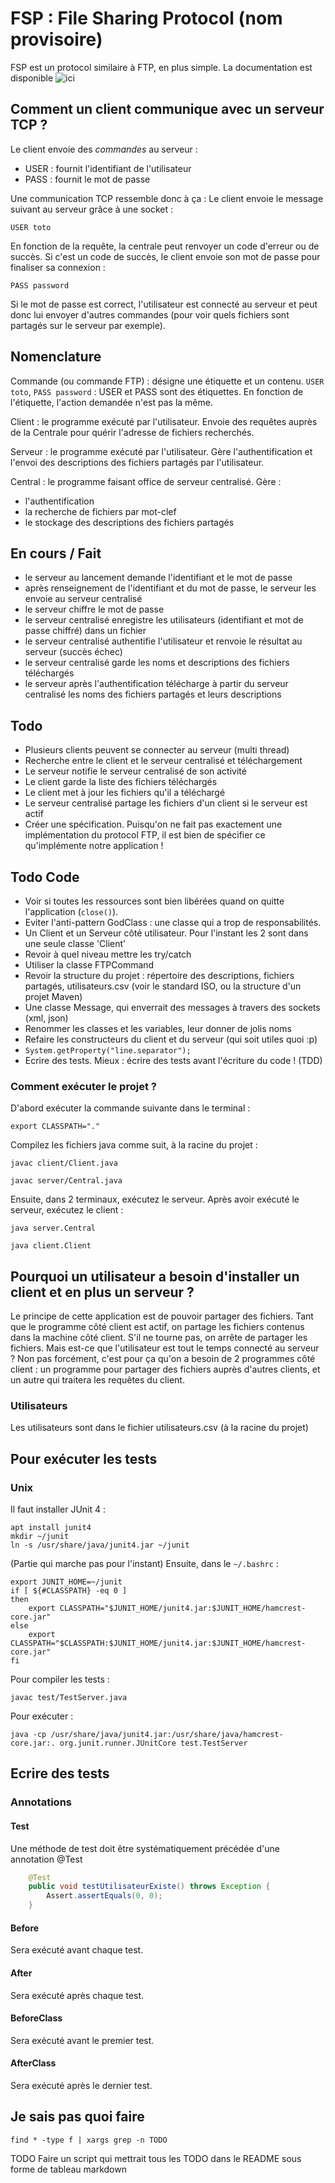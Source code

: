 # FSP : File Sharing Protocol (nom provisoire)


FSP est un protocol similaire à FTP, en plus simple.
La documentation est disponible ![ici](https://poulpy.github.io/P2P/docs)

## Comment un client communique avec un serveur TCP ?

Le client envoie des *commandes* au serveur :
- USER : fournit l'identifiant de l'utilisateur
- PASS : fournit le mot de passe

Une communication TCP ressemble donc à ça :
Le client envoie le message suivant au serveur grâce à une socket :

`USER toto`


En fonction de la requête, la centrale peut renvoyer un code d'erreur ou de succès.
Si c'est un code de succès, le client envoie son mot de passe pour finaliser sa connexion :

`PASS password`

Si le mot de passe est correct, l'utilisateur est connecté au serveur et peut donc lui
envoyer d'autres commandes (pour voir quels fichiers sont partagés sur le serveur par exemple).

## Nomenclature

Commande (ou commande FTP) : désigne une étiquette et un contenu. `USER toto`, `PASS password` : USER et PASS sont des étiquettes. En fonction de l'étiquette, l'action demandée n'est pas la même.

Client : le programme exécuté par l'utilisateur. Envoie des requêtes auprès de la Centrale pour quérir l'adresse de fichiers recherchés.

Serveur : le programme exécuté par l'utilisateur. Gère l'authentification et l'envoi des descriptions des fichiers partagés par l'utilisateur.

Central : le programme faisant office de serveur centralisé. Gère :
- l'authentification
- la recherche de fichiers par mot-clef
- le stockage des descriptions des fichiers partagés

## En cours / Fait

- le serveur au lancement demande l'identifiant et le mot de passe
- après renseignement de l'identifiant et du mot de passe, le serveur les envoie au serveur centralisé
- le serveur chiffre le mot de passe
- le serveur centralisé enregistre les utilisateurs (identifiant et mot de passe chiffré) dans un fichier
- le serveur centralisé authentifie l'utilisateur et renvoie le résultat au serveur (succès échec)
- le serveur centralisé garde les noms et descriptions des fichiers téléchargés
- le serveur après l'authentification télécharge à partir du serveur centralisé les noms des fichiers partagés et leurs descriptions

## Todo


- Plusieurs clients peuvent se connecter au serveur (multi thread)
- Recherche entre le client et le serveur centralisé et téléchargement
- Le serveur notifie le serveur centralisé de son activité
- Le client garde la liste des fichiers téléchargés
- Le client met à jour les fichiers qu'il a téléchargé
- Le serveur centralisé partage les fichiers d'un client si le serveur est actif
- Créer une spécification. Puisqu'on ne fait pas exactement une implémentation du protocol FTP, il est bien de spécifier ce qu'implémente notre application !

## Todo Code

- Voir si toutes les ressources sont bien libérées quand on quitte l'application (`close()`).
- Eviter l'anti-pattern GodClass : une classe qui a trop de responsabilités.
- Un Client et un Serveur côté utilisateur. Pour l'instant les 2 sont dans une seule classe 'Client'
- Revoir à quel niveau mettre les try/catch
- Utiliser la classe FTPCommand
- Revoir la structure du projet : répertoire des descriptions, fichiers partagés, utilisateurs.csv (voir le standard ISO, ou la structure d'un projet Maven)
- Une classe Message, qui enverrait des messages à travers des sockets (xml, json)
- Renommer les classes et les variables, leur donner de jolis noms
- Refaire les constructeurs du client et du serveur (qui soit utiles quoi :p)
- `System.getProperty("line.separator");`
- Ecrire des tests. Mieux : écrire des tests avant l'écriture du code ! (TDD)


### Comment exécuter le projet ?

D'abord exécuter la commande suivante dans le terminal :

`export CLASSPATH="."`

Compilez les fichiers java comme suit, à la racine du projet :

`javac client/Client.java`

`javac server/Central.java`

Ensuite, dans 2 terminaux, exécutez le serveur. Après avoir exécuté le serveur, exécutez le client :

`java server.Central`


`java client.Client`

## Pourquoi un utilisateur a besoin d'installer un client et en plus un serveur ?

Le principe de cette application est de pouvoir partager des fichiers. Tant que le programme côté client est actif, on partage les fichiers contenus dans la machine côté client.
S'il ne tourne pas, on arrête de partager les fichiers.
Mais est-ce que l'utilisateur est tout le temps connecté au serveur ? Non pas forcément, c'est pour ça qu'on a besoin de 2 programmes côté client : un programme pour partager des fichiers auprès d'autres clients, et un autre qui traitera les requêtes du client.

### Utilisateurs

Les utilisateurs sont dans le fichier utilisateurs.csv (à la racine du projet)

## Pour exécuter les tests

### Unix

Il faut installer JUnit 4 :

```
apt install junit4
mkdir ~/junit
ln -s /usr/share/java/junit4.jar ~/junit
```
(Partie qui marche pas pour l'instant) Ensuite, dans le `~/.bashrc` :

```
export JUNIT_HOME=~/junit
if [ ${#CLASSPATH} -eq 0 ]
then
    export CLASSPATH="$JUNIT_HOME/junit4.jar:$JUNIT_HOME/hamcrest-core.jar"
else
    export CLASSPATH="$CLASSPATH:$JUNIT_HOME/junit4.jar:$JUNIT_HOME/hamcrest-core.jar"
fi
```

Pour compiler les tests :
```
javac test/TestServer.java
```

Pour exécuter :
```
java -cp /usr/share/java/junit4.jar:/usr/share/java/hamcrest-core.jar:. org.junit.runner.JUnitCore test.TestServer
```


## Ecrire des tests

### Annotations

#### Test

Une méthode de test doit être systématiquement précédée d'une annotation @Test

```java
    @Test
    public void testUtilisateurExiste() throws Exception {
        Assert.assertEquals(0, 0);
    }
```

#### Before

Sera exécuté avant chaque test.

#### After

Sera exécuté après chaque test.

#### BeforeClass

Sera exécuté avant le premier test.

#### AfterClass

Sera exécuté après le dernier test.



## Je sais pas quoi faire

`find * -type f | xargs grep -n TODO`

TODO Faire un script qui mettrait tous les TODO dans le README sous forme de tableau markdown

